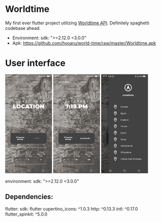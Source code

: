 # Worldtime
My first ever flutter project utilizing [Worldtime API](http://worldtimeapi.org/). Definitely spaghetti codebase ahead.
* Environment: sdk: ">=2.12.0 <3.0.0"
* Apk: https://github.com/hyoaru/world-time/raw/master/Worldtime.apk

# User interface
<img src="https://github.com/hyoaru/World-Time-Flutter/blob/master/Preview/Screenshot_20210717_191906.jpg?raw=true" width="30%"></img> <img src="https://github.com/hyoaru/World-Time-Flutter/blob/master/Preview/Screenshot_20210717_191912.jpg?raw=true" width="30%"></img> <img src="https://github.com/hyoaru/World-Time-Flutter/blob/master/Preview/Screenshot_20210717_191915.jpg?raw=true" width="30%"></img> 

environment:
  sdk: ">=2.12.0 <3.0.0"

## Dependencies:
  flutter:
    sdk: flutter
  cupertino_icons: ^1.0.3
  http: ^0.13.3
  intl: ^0.17.0  
  flutter_spinkit: ^5.0.0
